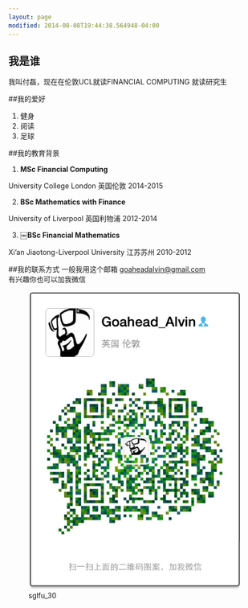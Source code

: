 ```yaml
---
layout: page
modified: 2014-08-08T19:44:38.564948-04:00
---
```



## 我是谁
我叫付磊，现在在伦敦UCL就读FINANCIAL COMPUTING 就读研究生

##我的爱好
1. 健身
2. 阅读
3. 足球

##我的教育背景
1. **MSc Financial Computing** 

University College London  英国伦敦  2014-2015      

2. **BSc Mathematics with Finance** 

University of Liverpool  英国利物浦  2012-2014

3. **￼BSc Financial Mathematics** 

Xi’an Jiaotong-Liverpool University  江苏苏州  2010-2012


##我的联系方式
一般我用这个邮箱
<a href="mailto:goaheadalvin@gmail.com">goaheadalvin@gmail.com</a>    
有兴趣你也可以加我微信 
<figure >
<img src="/images/goahead.jpg" alt="wechat">
<figcaption>sglfu_30</figcaption>
</figure>


